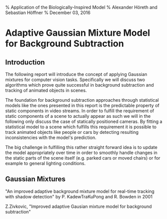 % Application of the Biologically-Inspired Model
% Alexander Höreth and Sebastian Höffner
% December 03, 2016

# Adaptive Gaussian Mixture Model for Background Subtraction

## Introduction
The following report will introduce the concept of applying Gaussian mixtures for computer vision tasks. Specifically we will discuss two algorithms which prove quite successful in background subtraction and tracking of animated objects in scenes.

The foundation for background subtraction approaches through statistical models like the ones presented in this report is the predictable property of static components in video streams. In order to fulfill the requirement of static components of a scene to actually appear as such we will in the following only discuss the case of statically positioned cameras. By fitting a statistical model to a scene which fulfills this requirement it is possible to track animated objects like people or cars by detecting resulting inconsistencies with the model's prediction.

The big challenge in fulfilling this rather straight forward idea is to update the model appropriately over time in order to smoothly handle changes in the static parts of the scene itself (e.g. parked cars or moved chairs) or for example to general lighting conditions.


## Gaussian Mixtures




"An improved adaptive background mixture model for real-time tracking with shadow detection" by P. KadewTraKuPong and R. Bowden in 2001

Z.Zivkovic, "Improved adaptive Gausian mixture model for background subtraction"
